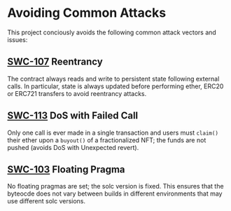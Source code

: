 # Avoiding Common Attacks

This project conciously avoids the following common attack vectors and issues:

## [SWC-107](https://swcregistry.io/docs/SWC-107) Reentrancy

The contract always reads and write to persistent state following external calls. In particular, state is always updated before performing ether, ERC20 or ERC721 transfers to avoid reentrancy attacks.

## [SWC-113](https://swcregistry.io/docs/SWC-113) DoS with Failed Call

Only one call is ever made in a single transaction and users must `claim()` their ether upon a `buyout()` of a fractionalized NFT; the funds are not pushed (avoids DoS with Unexpected revert).

## [SWC-103]((https://swcregistry.io/docs/SWC-103)) Floating Pragma

No floating pragmas are set; the solc version is fixed. This ensures that the byteocde does not vary between builds in different environments that may use different solc versions. 
